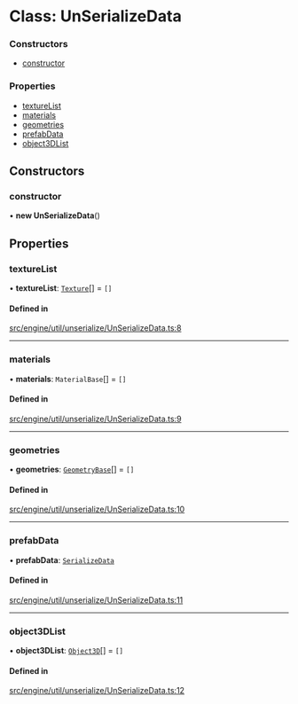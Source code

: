 # Class: UnSerializeData


### Constructors

- [constructor](UnSerializeData.md#constructor)

### Properties

- [textureList](UnSerializeData.md#texturelist)
- [materials](UnSerializeData.md#materials)
- [geometries](UnSerializeData.md#geometries)
- [prefabData](UnSerializeData.md#prefabdata)
- [object3DList](UnSerializeData.md#object3dlist)

## Constructors

### constructor

• **new UnSerializeData**()

## Properties

### textureList

• **textureList**: [`Texture`](Texture.md)[] = `[]`

#### Defined in

[src/engine/util/unserialize/UnSerializeData.ts:8](https://github.com/Orillusion/orillusion/blob/main/src/engine/util/unserialize/UnSerializeData.ts#L8)

___

### materials

• **materials**: `MaterialBase`[] = `[]`

#### Defined in

[src/engine/util/unserialize/UnSerializeData.ts:9](https://github.com/Orillusion/orillusion/blob/main/src/engine/util/unserialize/UnSerializeData.ts#L9)

___

### geometries

• **geometries**: [`GeometryBase`](GeometryBase.md)[] = `[]`

#### Defined in

[src/engine/util/unserialize/UnSerializeData.ts:10](https://github.com/Orillusion/orillusion/blob/main/src/engine/util/unserialize/UnSerializeData.ts#L10)

___

### prefabData

• **prefabData**: [`SerializeData`](SerializeData.md)

#### Defined in

[src/engine/util/unserialize/UnSerializeData.ts:11](https://github.com/Orillusion/orillusion/blob/main/src/engine/util/unserialize/UnSerializeData.ts#L11)

___

### object3DList

• **object3DList**: [`Object3D`](Object3D.md)[] = `[]`

#### Defined in

[src/engine/util/unserialize/UnSerializeData.ts:12](https://github.com/Orillusion/orillusion/blob/main/src/engine/util/unserialize/UnSerializeData.ts#L12)

